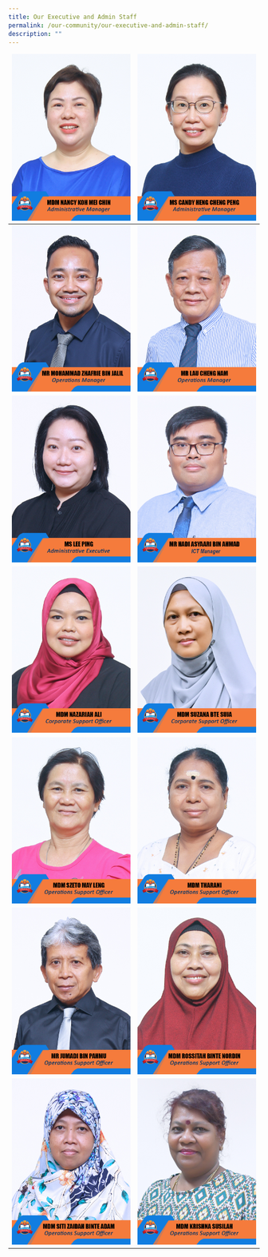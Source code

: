 ```yaml
---
title: Our Executive and Admin Staff
permalink: /our-community/our-executive-and-admin-staff/
description: ""
---
```

<table>
<thead>
  <tr>
    <td><img src="/images/EAS%20Staff/2023_mdm%20nancy%20koh%20mei%20chin.jpg"></td>
    <td><img src="/images/EAS%20Staff/2023_ms%20candy%20heng%20cheng%20peng.jpg"></td>
  </tr>
</thead>
<tbody>
  <tr>
    <td><img src="/images/EAS%20Staff/2023_mr%20mohammad%20zhafrie%20bin%20jalil-final.jpg"></td>
    <td><img src="/images/EAS%20Staff/2023_mr%20lau%20cheng%20nam.jpg"></td>
  </tr>
  <tr>
    <td><img src="/images/EAS%20Staff/2023_ms%20lee%20ping-final.jpg"></td>
    <td><img src="/images/EAS%20Staff/2023_mr%20hadi%20asyaari%20bin%20ahmad.jpg"></td>
  </tr>
  <tr>
    <td><img src="/images/EAS%20Staff/2023_mdm%20nazariah%20ali.jpg"></td>
    <td><img src="/images/EAS%20Staff/2023_mdm%20suzana%20bte%20suja.jpg"></td>
  </tr>
  <tr>
    <td><img src="/images/EAS%20Staff/2023_mdm%20szeto%20may%20leng.jpg"></td>
    <td><img src="/images/EAS%20Staff/2023_mdm%20tharani.jpg"></td>
  </tr>
  <tr>
  </tr><tr>
    <td><img src="/images/EAS%20Staff/2023_mr%20jumadi%20bin%20pahmu.jpg"></td>
    <td><img src="/images/EAS%20Staff/2023_mdm%20rossitah%20binte%20nordin.jpg"></td>
  </tr>
  <tr>
    <td><img src="/images/EAS%20Staff/2023_mdm%20siti%20zaidah%20binte%20adam.jpg"></td>
    <td><img src="/images/EAS%20Staff/2023_mdm%20krishna%20susilah.jpg"></td>
  </tr>  
</tbody>
</table>